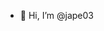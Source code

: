 - 👋 Hi, I’m @jape03

<!---
jape03/jape03 is a ✨ special ✨ repository because its `README.md` (this file) appears on your GitHub profile.
You can click the Preview link to take a look at your changes.
--->
